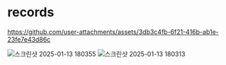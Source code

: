 # records
https://github.com/user-attachments/assets/3db3c4fb-6f21-416b-ab1e-23fe7e43d86c

![스크린샷 2025-01-13 180355](https://github.com/user-attachments/assets/74c90d8b-ebf5-4509-9205-a1352d58e911)
![스크린샷 2025-01-13 180313](https://github.com/user-attachments/assets/91e0aa2d-9b7e-411a-87bd-b7cbc8adea67)
